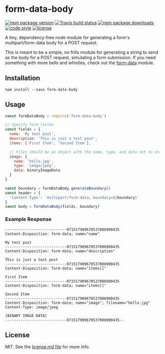 # form-data-body

[![npm package version](https://img.shields.io/npm/v/form-data-body.svg?style=flat-square)](https://www.npmjs.com/package/form-data-body)
[![Travis build status](https://img.shields.io/travis/com/kodie/form-data-body.svg?style=flat-square)](https://travis-ci.com/kodie/form-data-body)
[![npm package downloads](https://img.shields.io/npm/dt/form-data-body.svg?style=flat-square)](https://www.npmjs.com/package/form-data-body)
[![code style](https://img.shields.io/badge/code_style-standard-yellow.svg?style=flat-square)](https://github.com/standard/standard)
[![license](https://img.shields.io/github/license/kodie/form-data-body.svg?style=flat-square)](license.md)

A tiny, dependency-free node module for generating a form's multipart/form-data body for a POST request.

This is meant to be a simple, no frills module for generating a string to send as the body for a POST request, simulating a form submission. If you need something with more bells and whistles, check out the [form-data](https://github.com/form-data/form-data) module.

## Installation

```shell
npm install --save form-data-body
```

## Usage

```js
const formDataBody = require('form-data-body')

// Specify form fields
const fields = {
  name: 'My test post',
  description: 'This is just a test post',
  items: ['First Item', 'Second Item'],

  // Files should be an object with the name, type, and data set to strings
  image: {
    name: 'hello.jpg',
    type: 'image/jpeg',
    data: binaryImageData
  }
}

const boundary = formDataBody.generateBoundary()
const header = {
  'Content-Type': `multipart/form-data; boundary=${boundary}`
}
const body = formDataBody(fields, boundary)
```

### Example Response

```
----------------------------071517909670537006900435
Content-Disposition: form-data; name="name"

My test post
----------------------------071517909670537006900435
Content-Disposition: form-data; name="description"

This is just a test post
----------------------------071517909670537006900435
Content-Disposition: form-data; name="items[]"

First Item
----------------------------071517909670537006900435
Content-Disposition: form-data; name="items[]"

Second Item
----------------------------071517909670537006900435
Content-Disposition: form-data; name="image"; filename="hello.jpg"
Content-Type: image/jpeg

[BINARY IMAGE DATA]
----------------------------071517909670537006900435--
```

## License
MIT. See the [license.md file](license.md) for more info.
